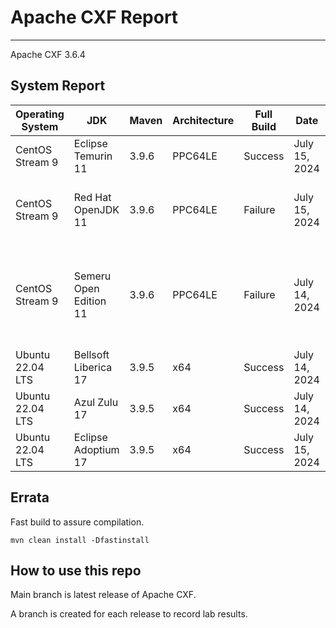 # Apache CXF Report
--- 

Apache CXF 3.6.4

## System Report

| Operating System    | JDK       | Maven | Architecture | Full Build | Date  | Notes |
|---------------------|-----------|-------|--------------|------------|-------|-------|
| CentOS Stream 9         | Eclipse Temurin 11  | 3.9.6 | PPC64LE      | Success | July 15, 2024 | |
| CentOS Stream 9         | Red Hat OpenJDK 11  | 3.9.6 | PPC64LE      | Failure | July 15, 2024 | Apache CXF XKMS X509 Handlers |
| CentOS Stream 9         | Semeru Open Edition 11  | 3.9.6 | PPC64LE  | Failure | July 14, 2024 | Apache CXF CDI Integration System Tests - OWB with multiple apps |
| Ubuntu 22.04 LTS         | Bellsoft Liberica 17  | 3.9.5 | x64      | Success | July 14, 2024 | |
| Ubuntu 22.04 LTS         | Azul Zulu 17  | 3.9.5 | x64      | Success | July 14, 2024 | |
| Ubuntu 22.04 LTS         | Eclipse Adoptium 17  | 3.9.5 | x64      | Success | July 15, 2024 | |


## Errata


Fast build to assure compilation. 
```
mvn clean install -Dfastinstall
```

## How to use this repo

Main branch is latest release of Apache CXF.

A branch is created for each release to record lab results.
